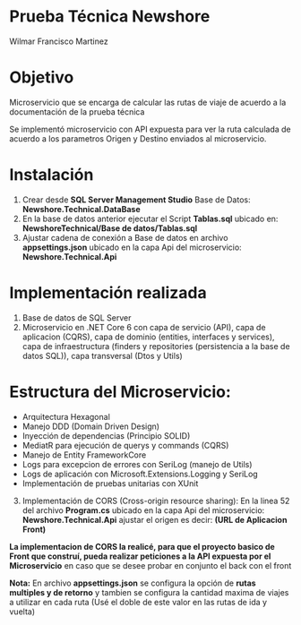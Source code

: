 # Prueba Técnica Newshore
Wilmar Francisco Martinez

# Objetivo
Microservicio que se encarga de calcular las rutas de viaje de acuerdo a la documentación de la prueba técnica

Se implementó microservicio con API expuesta para ver la ruta calculada de acuerdo a los parametros Origen y Destino enviados al microservicio.

# Instalación
1. Crear desde **SQL Server Management Studio** Base de Datos: **Newshore.Technical.DataBase**
2. En la base de datos anterior ejecutar el Script **Tablas.sql** ubicado en: **NewshoreTechnical/Base de datos/Tablas.sql**
3. Ajustar cadena de conexión a Base de datos en archivo **appsettings.json**  ubicado en la capa Api del microservicio: **Newshore.Technical.Api**

# Implementación realizada
1. Base de datos de SQL Server
2. Microservicio en .NET Core 6 con capa de servicio (API), capa de aplicacion (CQRS), capa de dominio (entities, interfaces y services), 
capa de infraestructura (finders y repositories (persistencia a la base de datos SQL)), capa transversal (Dtos y Utils)

# Estructura del Microservicio:

- Arquitectura Hexagonal
- Manejo DDD (Domain Driven Design)
- Inyección de dependencias (Principio SOLID)
- MediatR para ejecución de querys y commands (CQRS)
- Manejo de Entity FrameworkCore
- Logs para excepcion de errores con SeriLog (manejo de Utils)
- Logs de aplicación con Microsoft.Extensions.Logging y SeriLog
- Implementación de pruebas unitarias con XUnit

3. Implementación de CORS (Cross-origin resource sharing): En la linea 52 del archivo **Program.cs** ubicado en la capa Api del microservicio: **Newshore.Technical.Api**
ajustar el origen es decir: **(URL de Aplicacion Front)**

**La implementacion de CORS la realicé, para que el proyecto basico de Front que construí, pueda realizar peticiones a la API expuesta por el Microservicio** en caso
que se desee probar en conjunto el back con el front


**Nota:** 
En archivo **appsettings.json** se configura la opción de **rutas multiples y de retorno**
y tambien se configura la cantidad maxima de viajes a utilizar en cada ruta (Usé el doble de este valor en las rutas de ida y vuelta)
